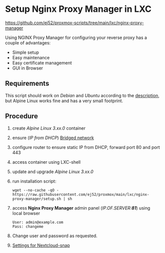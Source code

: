 # Setup Nginx Proxy Manager in LXC

<https://github.com/ej52/proxmox-scripts/tree/main/lxc/nginx-proxy-manager>

Using NGINX Proxy Manager for configuring your reverse proxy has a couple of advantages:
 + Simple setup
 + Easy maintenance
 + Easy certificate management
 + GUI in Browser

## Requirements ##
This script should work on *Debian* and *Ubuntu* according to the [description](https://github.com/ej52/proxmox-scripts/tree/main/lxc/nginx-proxy-manager), but Alpine Linux works fine and has a very small footprint.

## Procedure ##
1. create *Alpine Linux 3.xx.0* container
2. ensure  (_IP from DHCP_) [Bridged network](https://github.com/scubamuc/scubamuc.github.io/blob/scubamuc/wiki-md/LXD-LXC-bridged-network.md)
3. configure router to ensure static IP from DHCP, forward port 80 and port 443
4. access container using LXC-shell
5. update and upgrade *Alpine Linux 3.xx.0*
6. run installation script:

   ```
   wget --no-cache -qO - https://raw.githubusercontent.com/ej52/proxmox/main/lxc/nginx-proxy-manager/setup.sh | sh
   
   ```
7. access **Nginx Proxy Manager** admin panel (*IP.OF.SERVER:**81***) using local browser

   ```
   User: admin@example.com 
   Pass: changeme
   
   ```
8. Change user and password as requested.
9. [Settings for Nextcloud-snap](https://github.com/scubamuc/scubamuc.github.io/blob/scubamuc/wiki-md/NEXTCLOUD.snap--NGINX_Proxy_Settings.md)
